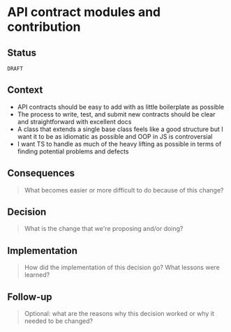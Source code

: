 # API contract modules and contribution

## Status

`DRAFT`

## Context

- API contracts should be easy to add with as little boilerplate as possible
- The process to write, test, and submit new contracts should be clear and straightforward with excellent docs
- A class that extends a single base class feels like a good structure but I want it to be as idiomatic as possible and OOP in JS is controversial
- I want TS to handle as much of the heavy lifting as possible in terms of finding potential problems and defects

## Consequences

> What becomes easier or more difficult to do because of this change?

## Decision

> What is the change that we're proposing and/or doing?

## Implementation

> How did the implementation of this decision go? What lessons were learned?

## Follow-up

> Optional: what are the reasons why this decision worked or why it needed to be changed?